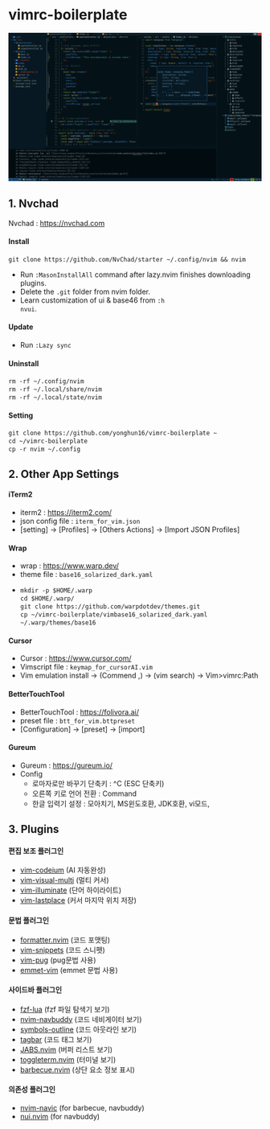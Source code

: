 # vimrc-boilerplate 
<div align="center">
  <img src="https://raw.githubusercontent.com/yonghun16/yonghun16/refs/heads/main/images/nvim_preview.png" width=800px />
</div>


## 1. Nvchad
Nvchad : https://nvchad.com

#### Install
```shell
git clone https://github.com/NvChad/starter ~/.config/nvim && nvim
```
  - Run <code>:MasonInstallAll</code> command after lazy.nvim finishes downloading plugins.
  - Delete the <code>.git</code> folder from nvim folder.
  - Learn customization of ui & base46 from <code>:h nvui</code>.
#### Update
  - Run <code>:Lazy sync</code>
#### Uninstall
```shell
rm -rf ~/.config/nvim
rm -rf ~/.local/share/nvim
rm -rf ~/.local/state/nvim
```
#### Setting
```shell
git clone https://github.com/yonghun16/vimrc-boilerplate ~
cd ~/vimrc-boilerplate
cp -r nvim ~/.config
```

## 2. Other App Settings
#### iTerm2
  - iterm2 : https://iterm2.com/
  - json config file : <code>iterm_for_vim.json</code>
  - [setting] → [Profiles] → [Others Actions] → [Import JSON Profiles]
#### Wrap
  - wrap : https://www.warp.dev/
  - theme file : <code>base16_solarized_dark.yaml</code>
  - ```shell
    mkdir -p $HOME/.warp
    cd $HOME/.warp/
    git clone https://github.com/warpdotdev/themes.git
    cp ~/vimrc-boilerplate/vimbase16_solarized_dark.yaml ~/.warp/themes/base16
    ```
#### Cursor
  - Cursor : https://www.cursor.com/
  - Vimscript file : <code>keymap_for_cursorAI.vim</code>
  - Vim emulation install → (Commend ,) → (vim search) → Vim>vimrc:Path
#### BetterTouchTool
  - BetterTouchTool : https://folivora.ai/
  - preset file : <code>btt_for_vim.bttpreset</code>
  - [Configuration] → [preset] → [import]
#### Gureum
  - Gureum : https://gureum.io/
  - Config
    - 로마자로만 바꾸기 단축키 : ^C (ESC 단축키)
    - 오른쪽 키로 언어 전환 : Command
    - 한글 입력기 설정 : 모아치기, MS윈도호환, JDK호환, vi모드, 

## 3. Plugins 
#### 편집 보조 플러그인
  - [vim-codeium](https://github.com/Exafunction/codeium.vim) (AI 자동완성)
  - [vim-visual-multi](https://github.com/mg979/vim-visual-multi) (멀티 커서)
  - [vim-illuminate](https://github.com/RRethy/vim-illuminate) (단어 하이라이트)
  - [vim-lastplace](https://github.com/farmergreg/vim-lastplace) (커서 마지막 위치 저장)
#### 문법 플러그인
  - [formatter.nvim](https://github.com/mhartington/formatter.nvim) (코드 포맷팅)
  - [vim-snippets](https://github.com/honza/vim-snippets) (코드 스니펫)
  - [vim-pug](https://github.com/digitaltoad/vim-pug) (pug문법 사용)
  - [emmet-vim](https://github.com/mattn/emmet-vim) (emmet 문법 사용)
#### 사이드바 플러그인
  - [fzf-lua](https://github.com/ibhagwan/fzf-lua) (fzf 파일 탐색기 보기)
  - [nvim-navbuddy](https://github.com/SmiteshP/nvim-navbuddy) (코드 네비게이터 보기)
  - [symbols-outline](https://github.com/simrat39/symbols-outline.nvim) (코드 아웃라인 보기)
  - [tagbar](https://github.com/preservim/tagbar) (코드 태그 보기)
  - [JABS.nvim](https://github.com/matbme/JABS.nvim) (버퍼 리스트 보기)
  - [toggleterm.nvim](https://github.com/akinsho/toggleterm.nvim) (터미널 보기)
  - [barbecue.nvim](https://github.com/utilyre/barbecue.nvim) (상단 요소 정보 표시)
#### 의존성 플러그인
  - [nvim-navic](https://github.com/SmiteshP/nvim-navic) (for barbecue, navbuddy)
  - [nui.nvim](https://github.com/MunifTanjim/nui.nvim) (for navbuddy)

